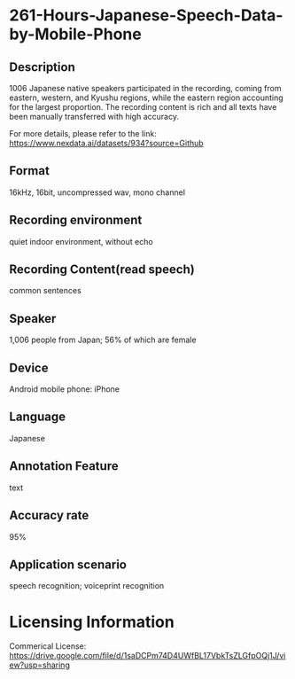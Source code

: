 # 261-Hours-Japanese-Speech-Data-by-Mobile-Phone


## Description
1006 Japanese native speakers participated in the recording, coming from eastern, western, and Kyushu regions, while the eastern region accounting for the largest proportion. The recording content is rich and all texts have been manually transferred with high accuracy.

For more details, please refer to the link: https://www.nexdata.ai/datasets/934?source=Github


## Format
16kHz, 16bit, uncompressed wav, mono channel

## Recording environment
quiet indoor environment, without echo

## Recording Content(read speech)
common sentences

## Speaker
1,006 people from Japan; 56% of which are female

## Device
Android mobile phone: iPhone

## Language
Japanese

## Annotation Feature
text

## Accuracy rate
95%

## Application scenario
speech recognition; voiceprint recognition

# Licensing Information
Commerical License: https://drive.google.com/file/d/1saDCPm74D4UWfBL17VbkTsZLGfpOQj1J/view?usp=sharing
